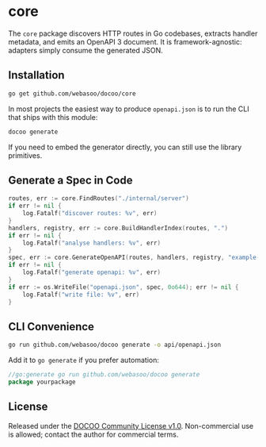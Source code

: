 # core

The `core` package discovers HTTP routes in Go codebases, extracts handler
metadata, and emits an OpenAPI 3 document. It is framework-agnostic: adapters
simply consume the generated JSON.

## Installation

```bash
go get github.com/webasoo/docoo/core
```

In most projects the easiest way to produce `openapi.json` is to run the CLI that
ships with this module:

```bash
docoo generate
```

If you need to embed the generator directly, you can still use the library
primitives.

## Generate a Spec in Code

```go
routes, err := core.FindRoutes("./internal/server")
if err != nil {
    log.Fatalf("discover routes: %v", err)
}
handlers, registry, err := core.BuildHandlerIndex(routes, ".")
if err != nil {
    log.Fatalf("analyse handlers: %v", err)
}
spec, err := core.GenerateOpenAPI(routes, handlers, registry, "example-project")
if err != nil {
    log.Fatalf("generate openapi: %v", err)
}
if err := os.WriteFile("openapi.json", spec, 0o644); err != nil {
    log.Fatalf("write file: %v", err)
}
```

## CLI Convenience

```bash
go run github.com/webasoo/docoo generate -o api/openapi.json
```

Add it to `go generate` if you prefer automation:

```go
//go:generate go run github.com/webasoo/docoo generate
package yourpackage
```

## License

Released under the [DOCOO Community License v1.0](../LICENSE). Non-commercial
use is allowed; contact the author for commercial terms.
